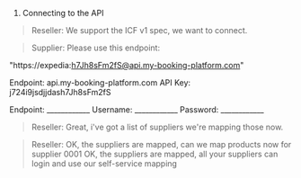 1. Connecting to the API

> Reseller:
We support the ICF v1 spec, we want to connect.

> Supplier:
Please use this endpoint:

"https://expedia:h7Jh8sFm2fS@api.my-booking-platform.com"

Endpoint: api.my-booking-platform.com
API Key:  j724i9jsdjjdash7Jh8sFm2fS

Endpoint: ____________
Username: ____________
Password: ____________

> Reseller:
Great, i've got a list of suppliers we're mapping those now.

> Reseller:
OK, the suppliers are mapped, can we map products now for supplier 0001
OK, the suppliers are mapped, all your suppliers can login and use our self-service mapping


